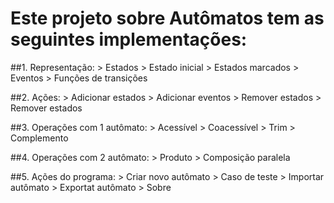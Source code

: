 ﻿# Este projeto sobre Autômatos tem as seguintes implementações:

##1. Representação:
	> Estados
	> Estado inicial
	> Estados marcados
	> Eventos
	> Funções de transições

##2. Ações:
	> Adicionar estados
	> Adicionar eventos
	> Remover estados
	> Remover estados

##3. Operações com 1 autômato:
	> Acessível
	> Coacessível
	> Trim
	> Complemento

##4. Operações com 2 autômato:
	> Produto
	> Composição paralela

##5. Ações do programa:
	> Criar novo autômato
	> Caso de teste
	> Importar autômato
	> Exportat autômato
	> Sobre
